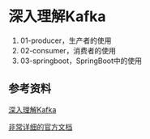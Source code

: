 # 深入理解Kafka

1. 01-producer，生产者的使用
2. 02-consumer，消费者的使用
3. 03-springboot，SpringBoot中的使用


## 参考资料
[深入理解Kafka](https://book.douban.com/subject/30437872/)

[非常详细的官方文档](http://kafka.apache.org/quickstart)

